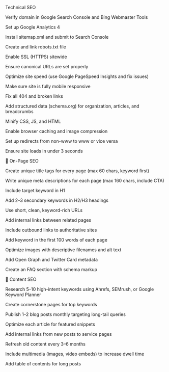 Technical SEO

 Verify domain in Google Search Console and Bing Webmaster Tools

 Set up Google Analytics 4

 Install sitemap.xml and submit to Search Console

 Create and link robots.txt file

 Enable SSL (HTTPS) sitewide

 Ensure canonical URLs are set properly

 Optimize site speed (use Google PageSpeed Insights and fix issues)

 Make sure site is fully mobile responsive

 Fix all 404 and broken links

 Add structured data (schema.org) for organization, articles, and breadcrumbs

 Minify CSS, JS, and HTML

 Enable browser caching and image compression

 Set up redirects from non-www to www or vice versa

 Ensure site loads in under 3 seconds

🧭 On-Page SEO

 Create unique title tags for every page (max 60 chars, keyword first)

 Write unique meta descriptions for each page (max 160 chars, include CTA)

 Include target keyword in H1

 Add 2–3 secondary keywords in H2/H3 headings

 Use short, clean, keyword-rich URLs

 Add internal links between related pages

 Include outbound links to authoritative sites

 Add keyword in the first 100 words of each page

 Optimize images with descriptive filenames and alt text

 Add Open Graph and Twitter Card metadata

 Create an FAQ section with schema markup

🧩 Content SEO

 Research 5–10 high-intent keywords using Ahrefs, SEMrush, or Google Keyword Planner

 Create cornerstone pages for top keywords

 Publish 1–2 blog posts monthly targeting long-tail queries

 Optimize each article for featured snippets

 Add internal links from new posts to service pages

 Refresh old content every 3–6 months

 Include multimedia (images, video embeds) to increase dwell time

 Add table of contents for long posts
